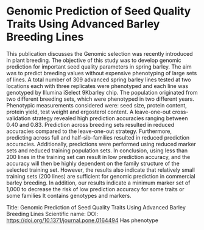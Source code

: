 # Genomic Prediction of Seed Quality Traits Using Advanced Barley Breeding Lines

This publication discusses the Genomic selection was recently introduced in plant breeding. The objective of this study was to develop genomic prediction for important seed quality parameters in spring barley. The aim was to predict breeding values without expensive phenotyping of large sets of lines. A total number of 309 advanced spring barley lines tested at two locations each with three replicates were phenotyped and each line was genotyped by Illumina iSelect 9Kbarley chip. The population originated from two different breeding sets, which were phenotyped in two different years. Phenotypic measurements considered were: seed size, protein content, protein yield, test weight and ergosterol content. A leave-one-out cross-validation strategy revealed high prediction accuracies ranging between 0.40 and 0.83. Prediction across breeding sets resulted in reduced accuracies compared to the leave-one-out strategy. Furthermore, predicting across full and half-sib-families resulted in reduced prediction accuracies. Additionally, predictions were performed using reduced marker sets and reduced training population sets. In conclusion, using less than 200 lines in the training set can result in low prediction accuracy, and the accuracy will then be highly dependent on the family structure of the selected training set. However, the results also indicate that relatively small training sets (200 lines) are sufficient for genomic prediction in commercial barley breeding. In addition, our results indicate a minimum marker set of 1,000 to decrease the risk of low prediction accuracy for some traits or some families
It contains  genotypes and  markers.

Title: Genomic Prediction of Seed Quality Traits Using Advanced Barley Breeding Lines
Scientific name: 
DOI: https://doi.org/10.1371/journal.pone.0164494
Has phenotype 

